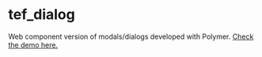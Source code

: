 # tef_dialog
Web component version of modals/dialogs developed with Polymer.
[Check the demo here.](http://tef-components.github.io/tef_dialog/)
